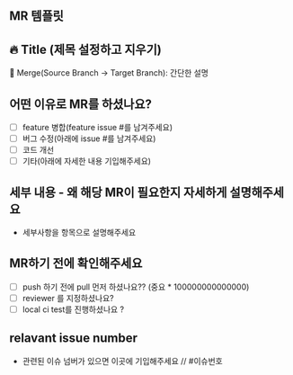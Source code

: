 ## MR 템플릿

## :fire: Title (제목 설정하고 지우기)

:twisted_rightwards_arrows: Merge(Source Branch -> Target Branch): 간단한 설명

## 어떤 이유로 MR를 하셨나요?
- [ ] feature 병합(feature issue #를 남겨주세요)
- [ ] 버그 수정(아래에 issue #를 남겨주세요)
- [ ] 코드 개선
- [ ] 기타(아래에 자세한 내용 기입해주세요)

## 세부 내용 - 왜 해당 MR이 필요한지 자세하게 설명해주세요
- 세부사항을 항목으로 설명해주세요

## MR하기 전에 확인해주세요
- [ ] push 하기 전에 pull 먼저 하셨나요?? (중요 * 100000000000000)
- [ ] reviewer 를 지정하셨나요?
- [ ] local ci test를 진행하셨나요 ?

## relavant issue number
- 관련된 이슈 넘버가 있으면 이곳에 기입해주세요 // #이슈번호
